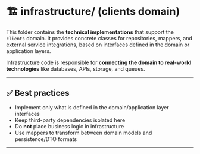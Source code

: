 # 🏗️ infrastructure/ (clients domain)

This folder contains the **technical implementations** that support the `clients` domain.
It provides concrete classes for repositories, mappers, and external service integrations, based on interfaces defined in the domain or application layers.

Infrastructure code is responsible for **connecting the domain to real-world technologies** like databases, APIs, storage, and queues.

---

## ✅ Best practices

- Implement only what is defined in the domain/application layer interfaces
- Keep third-party dependencies isolated here
- Do **not** place business logic in infrastructure
- Use mappers to transform between domain models and persistence/DTO formats

---

